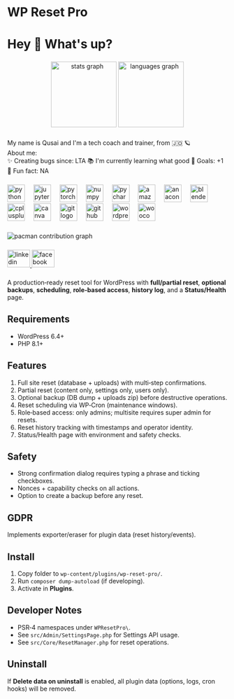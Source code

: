 # WP Reset Pro

<h1 align="left">Hey 👋 What's up?</h1>

###

<div align="center">
  <img src="https://github-readme-stats.vercel.app/api?username=QusaiALBahri&hide_title=false&hide_rank=false&show_icons=true&include_all_commits=true&count_private=true&disable_animations=false&theme=dracula&locale=en&hide_border=false&order=1" height="150" alt="stats graph"  />
  <img src="https://github-readme-stats.vercel.app/api/top-langs?username=QusaiALBahri&locale=en&hide_title=false&layout=compact&card_width=320&langs_count=5&theme=dracula&hide_border=false&order=2" height="150" alt="languages graph"  />
</div>

###

<p align="left">My name is Qusai and I'm a tech coach and trainer, from 🇯🇴 🪐<br>About me:<br>✨ Creating bugs since: LTA  📚 I'm currently learning what good 🎯 Goals: +1 🎲 Fun fact: NA</p>

###

<div align="left">
  <img src="https://cdn.jsdelivr.net/gh/devicons/devicon/icons/python/python-original.svg" height="40" alt="python logo"  />
  <img width="12" />
  <img src="https://cdn.jsdelivr.net/gh/devicons/devicon/icons/jupyter/jupyter-original.svg" height="40" alt="jupyter logo"  />
  <img width="12" />
  <img src="https://cdn.jsdelivr.net/gh/devicons/devicon/icons/pytorch/pytorch-original.svg" height="40" alt="pytorch logo"  />
  <img width="12" />
  <img src="https://cdn.jsdelivr.net/gh/devicons/devicon/icons/numpy/numpy-original.svg" height="40" alt="numpy logo"  />
  <img width="12" />
  <img src="https://cdn.jsdelivr.net/gh/devicons/devicon/icons/pycharm/pycharm-original.svg" height="40" alt="pycharm logo"  />
  <img width="12" />
  <img src="https://skillicons.dev/icons?i=aws" height="40" alt="amazonwebservices logo"  />
  <img width="12" />
  <img src="https://cdn.simpleicons.org/anaconda/44A833" height="40" alt="anaconda logo"  />
  <img width="12" />
  <img src="https://cdn.simpleicons.org/blender/F5792A" height="40" alt="blender logo"  />
  <img width="12" />
  <img src="https://cdn.jsdelivr.net/gh/devicons/devicon/icons/cplusplus/cplusplus-original.svg" height="40" alt="cplusplus logo"  />
  <img width="12" />
  <img src="https://cdn.jsdelivr.net/gh/devicons/devicon/icons/canva/canva-original.svg" height="40" alt="canva logo"  />
  <img width="12" />
  <img src="https://cdn.jsdelivr.net/gh/devicons/devicon/icons/git/git-original.svg" height="40" alt="git logo"  />
  <img width="12" />
  <img src="https://cdn.jsdelivr.net/gh/devicons/devicon/icons/github/github-original.svg" height="40" alt="github logo"  />
  <img width="12" />
  <img src="https://cdn.jsdelivr.net/gh/devicons/devicon/icons/wordpress/wordpress-original.svg" height="40" alt="wordpress logo"  />
  <img width="12" />
  <img src="https://cdn.jsdelivr.net/gh/devicons/devicon/icons/woocommerce/woocommerce-original.svg" height="40" alt="woocommerce logo"  />
</div>

###

<picture>
  <source media="(prefers-color-scheme: dark)" srcset="https://raw.githubusercontent.com/QusaiALBahri/QusaiALBahri/output/pacman-contribution-graph-dark.svg">
  <source media="(prefers-color-scheme: light)" srcset="https://raw.githubusercontent.com/QusaiALBahri/QusaiALBahri/output/pacman-contribution-graph.svg">
  <img alt="pacman contribution graph" src="https://raw.githubusercontent.com/QusaiALBahri/QusaiALBahri/output/pacman-contribution-graph.svg">
</picture>

###

<div align="left">
  <a href="https://www.linkedin.com/in/qusai-albahri/" target="_blank">
    <img src="https://raw.githubusercontent.com/maurodesouza/profile-readme-generator/master/src/assets/icons/social/linkedin/default.svg" width="52" height="40" alt="linkedin logo"  />
  </a>
  <a href="https://facebook.com/qusai.albahri" target="_blank">
    <img src="https://raw.githubusercontent.com/maurodesouza/profile-readme-generator/master/src/assets/icons/social/facebook/default.svg" width="52" height="40" alt="facebook logo"  />
  </a>
</div>

###
A production‑ready reset tool for WordPress with **full/partial reset**, **optional backups**, **scheduling**, **role‑based access**, **history log**, and a **Status/Health** page.

## Requirements
- WordPress 6.4+
- PHP 8.1+

## Features
1. Full site reset (database + uploads) with multi‑step confirmations.
2. Partial reset (content only, settings only, users only).
3. Optional backup (DB dump + uploads zip) before destructive operations.
4. Reset scheduling via WP‑Cron (maintenance windows).
5. Role‑based access: only admins; multisite requires super admin for resets.
6. Reset history tracking with timestamps and operator identity.
7. Status/Health page with environment and safety checks.

## Safety
- Strong confirmation dialog requires typing a phrase and ticking checkboxes.
- Nonces + capability checks on all actions.
- Option to create a backup before any reset.

## GDPR
Implements exporter/eraser for plugin data (reset history/events).

## Install
1. Copy folder to `wp-content/plugins/wp-reset-pro/`.
2. Run `composer dump-autoload` (if developing).
3. Activate in **Plugins**.

## Developer Notes
- PSR‑4 namespaces under `WPResetPro\`.
- See `src/Admin/SettingsPage.php` for Settings API usage.
- See `src/Core/ResetManager.php` for reset operations.

## Uninstall
If **Delete data on uninstall** is enabled, all plugin data (options, logs, cron hooks) will be removed.
